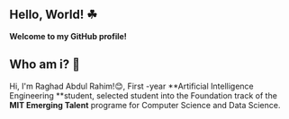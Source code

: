 **Hello, World! ☘**
---
**Welcome to my GitHub profile!**

**Who am i? 🌟**
---
Hi, I'm Raghad Abdul Rahim!😊, First -year **Artificial Intelligence Engineering **student, selected student into the Foundation track of the **MIT Emerging Talent** programe for Computer Science and Data Science.
